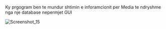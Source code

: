 Ky prgogram ben te mundur shtimin e inforamcionit per Media te ndryshme nga nje database nepermjet GUI

![Screenshot_15](https://user-images.githubusercontent.com/35404867/163060973-6d6b92fd-8827-4de4-ab4d-a0312e4ee9fb.jpg)
